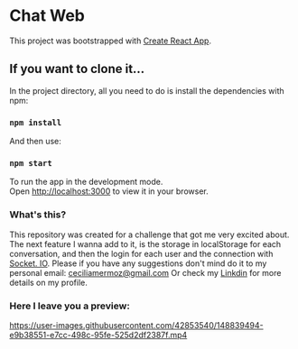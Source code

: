 # Chat Web

This project was bootstrapped with [Create React App](https://github.com/facebook/create-react-app). 

## If you want to clone it...

In the project directory, all you need to do is install the dependencies with npm:
### `npm install`

And then use: 
### `npm start`

To run the app in the development mode.\
Open [http://localhost:3000](http://localhost:3000) to view it in your browser.

### What's this?

This repository was created for a challenge that got me very excited about. The next feature I wanna add to it, is the storage in localStorage for each conversation, and then the login for each user and the connection with [Socket. IO](https://socket.io/).
Please if you have any suggestions don't mind do it to my personal email: ceciliamermoz@gmail.com
Or check my [Linkdin](https://www.linkedin.com/in/ceciliamermoz/) for more details on my profile.

### Here I leave you a preview: 

https://user-images.githubusercontent.com/42853540/148839494-e9b38551-e7cc-498c-95fe-525d2df2387f.mp4




